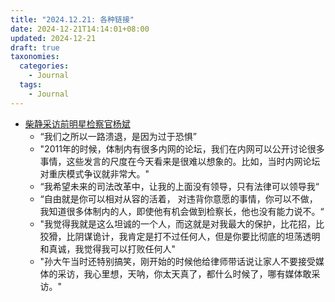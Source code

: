 ```yaml
---
title: "2024.12.21: 各种链接"
date: 2024-12-21T14:14:01+08:00
updated: 2024-12-21
draft: true
taxonomies:
  categories:
    - Journal
  tags:
    - Journal
---
```


- [柴静采访前明星检察官杨斌](https://www.youtube.com/watch?v=eLsJGEMWvhs)
  - “我们之所以一路溃退，是因为过于恐惧”
  - "2011年的时候，体制内有很多内网的论坛，我们在内网可以公开讨论很多事情，这些发言的尺度在今天看来是很难以想象的。比如，当时内网论坛对重庆模式争议就非常大。"
  - “我希望未来的司法改革中，让我的上面没有领导，只有法律可以领导我“
  - “自由就是你可以相对从容的活着， 对违背你意愿的事情，你可以不做，我知道很多体制内的人，即使他有机会做到检察长，他也没有能力说不。“
  - "我觉得我就是这么坦诚的一个人，而这就是对我最大的保护，比花招，比狡猾，比阴谋诡计，我肯定是打不过任何人，但是你要比彻底的坦荡透明和真诚，我觉得我可以打败任何人"
  - "孙大午当时还特别搞笑，刚开始的时候他给律师带话说让家人不要接受媒体的采访，我心里想，天呐，你太天真了，都什么时候了，哪有媒体敢采访。"
